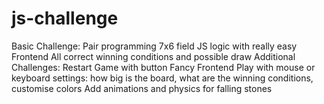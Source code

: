 # js-challenge

Basic Challenge:
Pair programming
7x6 field
JS logic with really easy Frontend
All correct winning conditions and possible draw
Additional Challenges:
Restart Game with button
Fancy Frontend
Play with mouse or keyboard
settings: how big is the board, what are the winning conditions, customise colors
Add animations and physics for falling stones 
